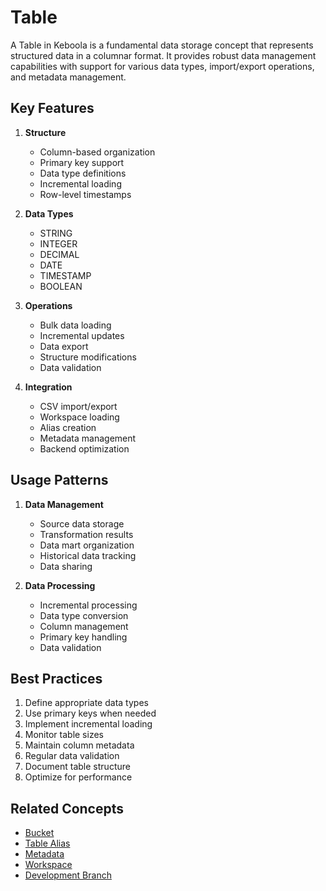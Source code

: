 # Table

A Table in Keboola is a fundamental data storage concept that represents structured data in a columnar format. It provides robust data management capabilities with support for various data types, import/export operations, and metadata management.

## Key Features

1. **Structure**
   - Column-based organization
   - Primary key support
   - Data type definitions
   - Incremental loading
   - Row-level timestamps

2. **Data Types**
   - STRING
   - INTEGER
   - DECIMAL
   - DATE
   - TIMESTAMP
   - BOOLEAN

3. **Operations**
   - Bulk data loading
   - Incremental updates
   - Data export
   - Structure modifications
   - Data validation

4. **Integration**
   - CSV import/export
   - Workspace loading
   - Alias creation
   - Metadata management
   - Backend optimization

## Usage Patterns

1. **Data Management**
   - Source data storage
   - Transformation results
   - Data mart organization
   - Historical data tracking
   - Data sharing

2. **Data Processing**
   - Incremental processing
   - Data type conversion
   - Column management
   - Primary key handling
   - Data validation

## Best Practices

1. Define appropriate data types
2. Use primary keys when needed
3. Implement incremental loading
4. Monitor table sizes
5. Maintain column metadata
6. Regular data validation
7. Document table structure
8. Optimize for performance 

## Related Concepts
- [Bucket](./bucket.md)
- [Table Alias](./table-alias.md)
- [Metadata](./metadata.md)
- [Workspace](./workspace.md)
- [Development Branch](./development-branch.md) 